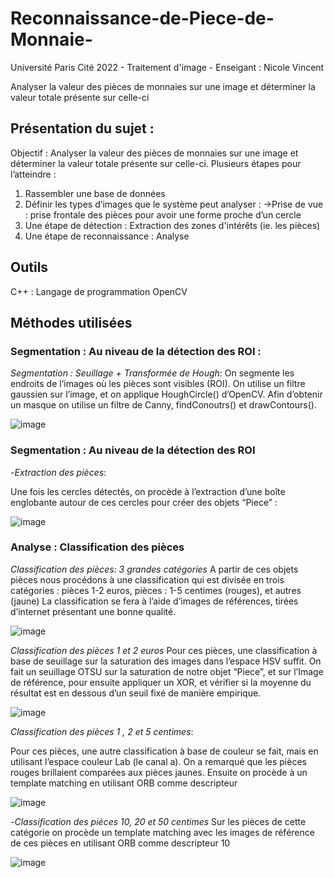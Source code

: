 # Reconnaissance-de-Piece-de-Monnaie-

Université Paris Cité 2022 - Traitement d'image - Enseigant : Nicole Vincent 

Analyser la valeur des pièces de monnaies sur une image et déterminer la valeur totale présente sur celle-ci

## Présentation du sujet : 
Objectif : Analyser la valeur des pièces de monnaies sur une image et déterminer la valeur
totale présente sur celle-ci.
Plusieurs étapes pour l’atteindre :
1. Rassembler une base de données
2. Définir les types d’images que le système peut analyser :
->Prise de vue : prise frontale des pièces pour avoir une forme proche d’un cercle
3. Une étape de détection : Extraction des zones d'intérêts (ie. les pièces)
4. Une étape de reconnaissance : Analyse

## Outils 
C++ : Langage de programmation 
OpenCV

## Méthodes utilisées 

### Segmentation : Au niveau de la détection des ROI :
_Segmentation : Seuillage + Transformée de Hough_:
On segmente les endroits de l’images où les pièces sont visibles (ROI). On utilise un filtre
gaussien sur l’image, et on applique HoughCircle() d’OpenCV.
Afin d’obtenir un masque on utilise un filtre de Canny, findConoutrs() et drawContours().

![image](https://github.com/Calliope-commits/Reconnaissance-de-Piece-de-Monnaie-/assets/61286710/8a3e3b77-d011-432a-b6c5-ea95fa6a74cd)

### Segmentation : Au niveau de la détection des ROI
-_Extraction des pièces_: 

Une fois les cercles détectés, on procède à l’extraction d’une boîte englobante
autour de ces cercles pour créer des objets “Piece” :

![image](https://github.com/Calliope-commits/Reconnaissance-de-Piece-de-Monnaie-/assets/61286710/7c467d02-e321-49e2-9c13-0f7b76afc529)

### Analyse : Classification des pièces

_Classification des pièces: 3 grandes catégories_
A partir de ces objets pièces nous procédons à une classification qui est divisée en
trois catégories : pièces 1-2 euros, pièces : 1-5 centimes (rouges), et autres
(jaune)
La classification se fera à l’aide d’images de références, tirées d’internet
présentant une bonne qualité.

![image](https://github.com/Calliope-commits/Reconnaissance-de-Piece-de-Monnaie-/assets/61286710/91114f74-1579-4fcf-8e0d-1e0cad8c3cf3)

_Classification des pièces 1 et 2 euros_
Pour ces pièces, une classification à base de seuillage sur la saturation des
images dans l’espace HSV suffit. On fait un seuillage OTSU sur la saturation de
notre objet “Piece”, et sur l’Image de référence, pour ensuite appliquer un XOR, et
vérifier si la moyenne du résultat est en dessous d’un seuil fixé de manière
empirique.

![image](https://github.com/Calliope-commits/Reconnaissance-de-Piece-de-Monnaie-/assets/61286710/ce4b2cf0-d14c-49ff-a344-1b76f84a202f)

_Classification des pièces 1 , 2 et 5 centimes_:

Pour ces pièces, une autre classification à base de couleur se fait, mais en utilisant
l’espace couleur Lab (le canal a). On a remarqué que les pièces rouges brillaient
comparées aux pièces jaunes.
Ensuite on procède à un template matching en utilisant ORB comme descripteur

![image](https://github.com/Calliope-commits/Reconnaissance-de-Piece-de-Monnaie-/assets/61286710/9cce36bc-4f14-4d91-b894-fe371349f316)

-_Classification des pièces 10, 20 et 50 centimes_ 
Sur les pièces de cette catégorie on procède un template matching avec les
images de référence de ces pièces en utilisant ORB comme descripteur
10

![image](https://github.com/Calliope-commits/Reconnaissance-de-Piece-de-Monnaie-/assets/61286710/2c78667a-971c-46ee-a11a-ae99fd279166)


